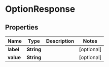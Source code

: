 

# OptionResponse


## Properties

| Name | Type | Description | Notes |
|------------ | ------------- | ------------- | -------------|
|**label** | **String** |  |  [optional] |
|**value** | **String** |  |  [optional] |



